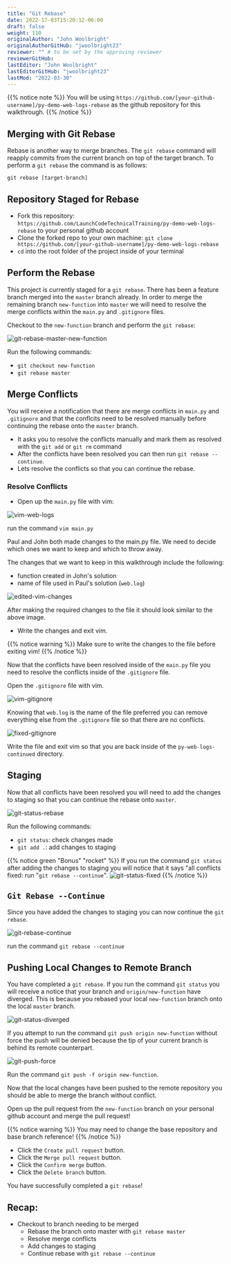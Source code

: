 ```yaml
---
title: "Git Rebase"
date: 2022-17-03T15:20:12-06:00
draft: false
weight: 110
originalAuthor: "John Woolbright"
originalAuthorGitHub: "jwoolbright23"
reviewer: "" # to be set by the approving reviewer
reviewerGitHub:
lastEditor: "John Woolbright"
lastEditorGitHub: "jwoolbright23"
lastMod: "2022-03-30"
---
```


{{% notice note %}}
You will be using `https://github.com/[your-github-username]/py-demo-web-logs-rebase` as the github repository for this walkthrough.
{{% /notice %}}

## Merging with Git Rebase

Rebase is another way to merge branches. The `git rebase` command will reapply commits from the current branch on top of the target branch. To perform a `git rebase` the command is as follows: 

`git rebase [target-branch]`

## Repository Staged for Rebase

- Fork this repository: `https://github.com/LaunchCodeTechnicalTraining/py-demo-web-logs-rebase` to your personal github account
- Clone the forked repo to your own machine: `git clone https://github.com/[your-github-username]/py-demo-web-logs-rebase`
- `cd` into the root folder of the project inside of your terminal

## Perform the Rebase

This project is currently staged for a `git rebase`. There has been a feature branch merged into the `master` branch already. In order to merge the remaining branch `new-function` into `master` we will need to resolve the merge conflicts within the `main.py` and `.gitignore` files.

Checkout to the `new-function` branch and perform the `git rebase`:

![git-rebase-master-new-function](pictures/git-rebase-master-new-function.png?classes=border)

Run the following commands:
- `git checkout new-function`
- `git rebase master`

## Merge Conflicts

You will receive a notification that there are merge conflicts in `main.py` and `.gitignore` and that the conflcits need to be resolved manually before continuing the rebase onto the `master` branch.

- It asks you to resolve the conflicts manually and mark them as resolved with the `git add` or `git rm` command
- After the conflicts have been resolved you can then run `git rebase --continue`. 
- Lets resolve the conflicts so that you can continue the rebase.

### Resolve Conflicts
- Open up the `main.py` file with vim:

 ![vim-web-logs](pictures/vim-main-py.png?classes=border)

 run the command `vim main.py`
<!-- 
There should be a few things that come to your immediate attention:
- Section marked as `Head`
- Separating lines `=======`
- Section marked as `new feature`: -->

<!-- TODO: Write explanation of above sections -->

Paul and John both made changes to the main.py file. We need to decide which ones we want to keep and which to throw away. 

The changes that we want to keep in this walkthrough include the following:
- function created in John's solution
- name of file used in Paul's solution (`web.log`)

![edited-vim-changes](pictures/edited-vim-changes.png?classes=border)

After making the required changes to the file it should look similar to the above image. 
- Write the changes and exit vim.

{{% notice warning %}}
Make sure to write the changes to the file before exiting vim!
{{% /notice %}}

Now that the conflicts have been resolved inside of the `main.py` file you need to resolve the conflicts inside of the `.gitignore` file.

Open the `.gitignore` file with vim.

![vim-gitignore](pictures/vim-gitignore.png?classes=border)

Knowing that `web.log` is the name of the file preferred you can remove everything else from the `.gitignore` file so that there are no conflicts.

![fixed-gitignore](pictures/fixed-gitignore.png?classes=border)

Write the file and exit vim so that you are back inside of the `py-web-logs-continued` directory.

## Staging

Now that all conflicts have been resolved you will need to add the changes to staging so that you can continue the rebase onto `master`.

![git-status-rebase](pictures/git-status-rebase.png?classes=border)

Run the following commands:
- `git status`: check changes made
- `git add .`: add changes to staging

{{% notice green "Bonus" "rocket" %}}
If you run the command `git status` after adding the changes to staging you will notice that it says "all conflicts fixed: run "`git rebase --continue`".
![git-status-fixed](pictures/git-status-fixed.png?classes=border)
{{% /notice %}}

## `Git Rebase --Continue`

Since you have added the changes to staging you can now continue the `git rebase`.

![git-rebase-continue](pictures/git-rebase-continue.png?classes=border)

run the command `git rebase --continue`

## Pushing Local Changes to Remote Branch

You have completed a `git rebase`. If you run the command `git status` you will receive a notice that your branch and `origin/new-function` have diverged. This is because you rebased your local `new-function` branch onto the local `master` branch. 

![git-status-diverged](pictures/git-status-diverged.png?classes=border)

If you attempt to run the command `git push origin new-function` without force the push will be denied because the tip of your current branch is behind its remote counterpart.

<!-- TODO: notes on the above for further explanation -->

![git-push-force](pictures/git-push-force.png?classes=border)

Run the command `git push -f origin new-function`.

<!-- TODO: notes on the above line for further explanation -->

Now that the local changes have been pushed to the remote repository you should be able to merge the branch without conflict.

Open up the pull request from the `new-function` branch on your personal github account and merge the pull request!

{{% notice warning %}}
You may need to change the base repository and base branch reference!
{{% /notice %}}

- Click the `Create pull request` button.
- Click the `Merge pull request` button.
- Click the `Confirm merge` button.
- Click the `Delete branch` button.

You have successfully completed a `git rebase`!

## Recap:
- Checkout to branch needing to be merged
  - Rebase the branch onto master with `git rebase master`
  - Resolve merge conflicts
  - Add changes to staging
  - Continue rebase with `git rebase --continue`










